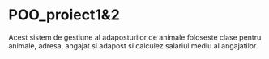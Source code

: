 # POO_proiect1&2

Acest sistem de gestiune al adaposturilor de animale foloseste clase pentru animale, adresa, angajat si adapost si calculez salariul mediu al angajatilor.
